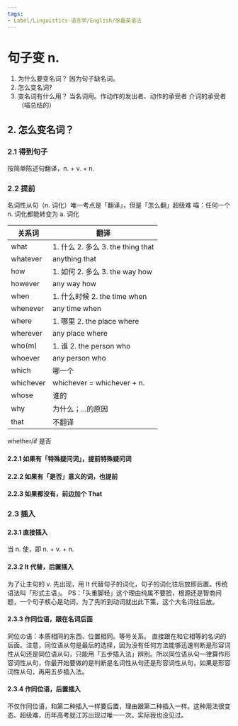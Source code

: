 ```yaml
---
tags:
- Label/Linguistics-语言学/English/徐磊英语法
---
```


# 句子变 n.

1. 为什么要变名词？
因为句子缺名词。
2. 怎么变名词?
3. 变名词有什么用？
当名词用。作动作的发出者、动作的承受者
介词的承受者（喵总结的）

## 2. 怎么变名词？
### 2.1 得到句子
按简单陈述句翻译，n. + v. + n.
### 2.2 提前
名词性从句（n. 词化）唯一考点是「翻译」，但是「怎么翻」超级难
喵：任何一个 n. 词化都能转变为 a. 词化

|   关系词   |               翻译                |
| --------- | --------------------------------- |
| what      | 1. 什么 2. 多么 3. the thing that |
| whatever  | anything that                     |
| how       | 1. 如何 2. 多么 3. the way how    |
| however   | any way how                       |
| when      | 1. 什么时候 2. the time when      |
| whenever  | any time when                     |
| where     | 1. 哪里 2. the place where       |
| wherever  | any place where                   |
| who(m)    | 1. 谁 2. the person who          |
| whoever   | any person who                    |
| which     | 哪一个                            |
| whichever | whichever = whichever + n.        |
| whose     | 谁的                              |
| why       | 为什么；...的原因                  |
| that      | 不翻译                            |

whether/if 是否

#### 2.2.1 如果有「特殊疑问词」，提前特殊疑问词
#### 2.2.2 如果有「是否」意义的词，也提前
####  2.2.3 如果都没有，前边加个 That
### 2.3 插入
#### 2.3.1 直接插入
当 n. 使，即 n. + v. + n.
#### 2.3.2 It 代替，后置插入
为了让主句的 v. 先出现，用 It 代替句子的词化，句子的词化往后放即后置。传统语法叫「形式主语」。
PS：「头重脚轻」这个理由纯属不要脸，根源还是智商问题，一个句子核心是动词，为了先听到动词就出此下策，这个大名词往后放。
#### 2.3.3 作同位语，跟在名词后面
同位の语：本质相同的东西、位置相同。等号关系。
直接跟在和它相等的名词的后面。注意，同位语从句是最后的选择，因为没有任何方法能够迅速判断是形容词性从句还是同位语从句，只能用「五步插入法」辨别。所以同位语从句一律算作形容词性从句，你最开始要做的是判断是名词性从句还是形容词性从句，如果是形容词性从句，再用五步插入法。
#### 2.3.4 作同位语，后置插入
不仅作同位语，和第二种插入一样要后置，理由跟第二种插入一样。这种用法很变态、超级难，历年高考就江苏出现过唯一一次。实际我也没见过。